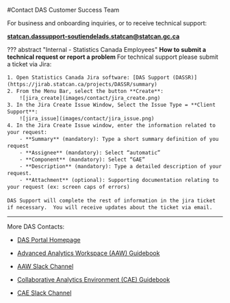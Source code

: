 #Contact DAS Customer Success Team

For business and onboarding inquiries, or to receive technical support:

**statcan.dassupport-soutiendelads.statcan@statcan.gc.ca**
	

??? abstract "Internal - Statistics Canada Employees" 
	<b>How to submit a technical request or report a problem </b>
	For technical support please submit a ticket via Jira:

	1. Open Statistics Canada Jira software: [DAS Support (DASSR)](https://jirab.statcan.ca/projects/DASSR/summary)
	2. From the Menu Bar, select the button **Create**:
		![jira_create](images/contact/jira_create.png)
	3. In the Jira Create Issue Window, Select the Issue Type = **Client Support**:
		![jira_issue](images/contact/jira_issue.png)
	4. In the Jira Create Issue window, enter the information related to your request:
		- **Summary** (mandatory): Type a short summary definition of you request
		- **Assignee** (mandatory): Select “automatic”
		- **Component** (mandatory): Select “GAE”
		- **Description** (mandatory): Type a detailed description of your request.
		- **Attachment** (optional): Supporting documentation relating to your request (ex: screen caps of errors)
		
	DAS Support will complete the rest of information in the jira ticket if necessary.  You will receive updates about the ticket via email. 

---

<!-----------------------------------section needs work-------------------------------------------------------

			## How to Amend your DAS Project Requirements 


--------------------------------------------------------------------------------------------------------------->

More DAS Contacts:

- [DAS Portal Homepage](https://www.statcan.gc.ca/data-analytics-services/overview)

- [Advanced Analytics Workspace (AAW) Guidebook](https://statcan.github.io/aaw/)

- [AAW Slack Channel](https://app.slack.com/client/T013KCYQB4G)

- [Collaborative Analytics Environment (CAE) Guidebook](https://statcan.github.io/cae-eac/)

- [CAE Slack Channel](https://app.slack.com/client/T013XR48YDQ)

